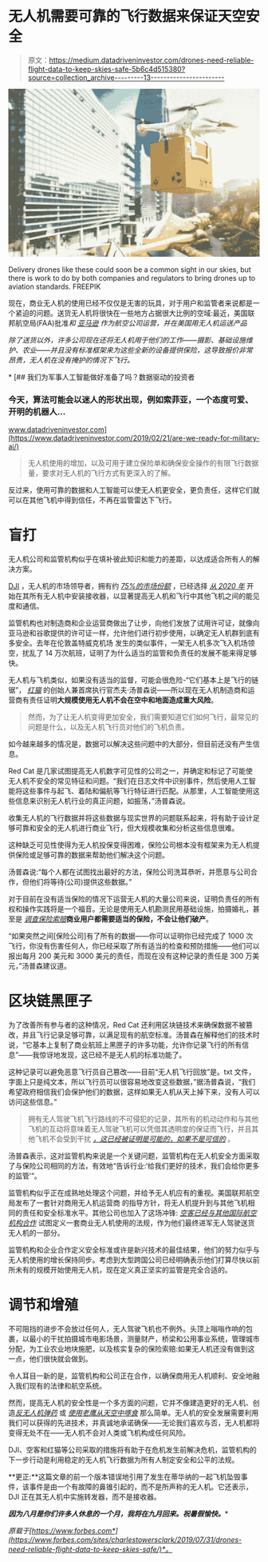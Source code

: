 # 无人机需要可靠的飞行数据来保证天空安全

> 原文：<https://medium.datadriveninvestor.com/drones-need-reliable-flight-data-to-keep-skies-safe-5b6c4d515380?source=collection_archive---------13----------------------->

![](img/69682bfdc842699b3ec6e7bde041ef35.png)

Delivery drones like these could soon be a common sight in our skies, but there is work to do by both companies and regulators to bring drones up to aviation standards. FREEPIK

现在，商业无人机的使用已经不仅仅是无害的玩具，对于用户和监管者来说都是一个紧迫的问题。送货无人机将很快在一些地方占据很大比例的空域:最近，美国联邦航空局(FAA)批准[](https://www.bloomberg.com/news/articles/2019-04-23/alphabet-s-drone-delivery-business-cleared-for-takeoff-by-faa)*和 [*亚马逊*](https://www.forbes.com/sites/jilliandonfro/2019/06/05/amazon-new-delivery-drone-remars-warehouse-robots-alexa-prediction/) 作为航空公司运营，并在美国用无人机运送产品*

*除了送货以外，许多公司现在还将无人机用于他们的工作——摄影、基础设施维护、农业——并且没有标准框架来为这些全新的设备提供保险，这导致报价非常昂贵，无人机在没有掩护的情况下飞行。*

*[](https://www.datadriveninvestor.com/2019/02/21/are-we-ready-for-military-ai/) [## 我们为军事人工智能做好准备了吗？数据驱动的投资者

### 今天，算法可能会以迷人的形状出现，例如索菲亚，一个态度可爱、开明的机器人…

www.datadriveninvestor.com](https://www.datadriveninvestor.com/2019/02/21/are-we-ready-for-military-ai/) 

> 无人机使用的增加，以及可用于建立保险单和确保安全操作的有限飞行数据量，要求对无人机的飞行方式有更深入的了解。

反过来，使用可靠的数据和人工智能可以使无人机更安全，更负责任，这样它们就可以在其他飞机中得到信任，不再在监管雷达下飞行。

# **盲打**

无人机公司和监管机构似乎在填补彼此知识和能力的差距，以达成适合所有人的解决方案。

[DJI](https://www.dji.com/uk) ，无人机的市场领导者，拥有约 [*75%的市场份额*](http://thedronegirl.com/2018/09/18/dji-market-share/) ，已经选择 [*从 2020 年*](https://www.dpreview.com/news/2220169282/dji-airsense-will-add-aircraft-detection-to-dji-drones-next-year) 开始在其所有无人机中安装接收器，以显著提高无人机和飞行中其他飞机之间的能见度和通信。

监管机构也对制造商和企业运营商做出了让步，向他们发放了试用许可证，就像向亚马逊和谷歌提供的许可证一样，允许他们进行初步使用，以确定无人机群到底有多安全。去年在伦敦盖特威克机场 发生的类似事件，一架无人机多次飞入机场领空，扰乱了 14 万次航班，证明了为什么适当的监管和负责任的发展不能来得足够快。

无人机与飞机类似，如果没有适当的监督，可能会很危险-“它们基本上是飞行的链锯”， [*红猫*](https://www.redcatpropware.com/) 的创始人兼首席执行官杰夫·汤普森说——所以现在无人机制造商和运营商有责任证明**大规模使用无人机不会在空中和地面造成重大风险**。

> 然而，为了让无人机变得更加安全，我们需要知道它们如何飞行，最常见的问题是什么，以及无人机飞行员对他们的飞机负责。

如今越来越多的情况是，数据可以解决这些问题中的大部分，但目前还没有产生信息。

Red Cat 是几家试图提高无人机数字可见性的公司之一，并确定和标记了可能使无人机不安全的常见特征和问题。“我们在日志文件中识别事件，然后使用人工智能将这些事件与起飞、着陆和偏航等飞行特征进行匹配。从那里，人工智能使用这些信息来识别无人机行业的真正问题，如振荡，”汤普森说。

收集无人机的飞行数据并将这些数据与现实世界的问题联系起来，将有助于设计足够可靠和安全的无人机进行商业飞行，但大规模收集和分析这些信息很难。

这种缺乏可见性使得为无人机投保变得困难，保险公司根本没有框架来为无人机提供保险或足够可靠的数据来帮助他们解决这个问题。

汤普森说:“每个人都在试图找出最好的方法，保险公司洗耳恭听，并愿意与公司合作，但他们将等待(公司)提供这些数据。”

对于目前在没有适当保险的情况下运营无人机的大量公司来说，证明负责任的所有权和操作实践将是一个福音。无论是使用无人机勘测民用基础设施，拍摄婚礼，甚至是 [*调查保险索赔*](https://www2.deloitte.com/us/en/pages/financial-services/articles/infocus-drone-use-by-insurance-industry-flying-higher-farther.html)**商业用户都需要适当的保险，不会让他们破产**。

“如果突然之间[保险公司]有了所有的数据——你可以证明你已经完成了 1000 次飞行，你没有伤害任何人，你已经采取了所有适当的检查和预防措施——他们可以报出每月 200 美元和 3000 美元的责任，而现在没有这种记录的责任是 300 万美元，”汤普森建议道。

# **区块链黑匣子**

为了改善所有参与者的这种情况，Red Cat 还利用区块链技术来确保数据不被篡改，并且飞行记录足够可靠，以满足现有的航空标准。汤普森在解释他们的技术时说，“它基本上复制了商业航班上黑匣子的许多功能，允许你记录飞行的所有信息”——我惊讶地发现，这已经不是无人机的标准功能了。

这种记录可以避免恶意飞行员自己篡改——目前“无人机飞行回放”是。txt 文件，字面上只是纯文本，所以飞行员可以很容易地改变这些数据，”据汤普森说，“我们希望政府相信我们会保护他们的数据，这样如果无人机从天上掉下来，没有人可以访问这些信息。”

> 拥有无人驾驶飞机飞行路线的不可侵犯的记录，其所有的机动动作和与其他飞机的互动将意味着无人驾驶飞机可以凭借其透明度的保证而飞行，并且其他飞机不会受到干扰 [*，这已经被证明是可能的，如果不是可信的*](https://www.theguardian.com/technology/2018/dec/20/how-dangerous-are-drones-to-aircraft) 。

汤普森表示，这对监管机构来说是一个关键问题，监管机构在无人机安全方面采取了与保险公司相同的方法，有效地“告诉行业:‘给我们更好的技术，我们会给你更多的监管’”。

监管机构似乎正在成熟地处理这个问题，并给予无人机应有的重视。美国联邦航空局发布了一套针对商用无人机运营商 的指导方针，将无人机提升到与其他飞机相同的责任和安全标准水平。其他公司也加入了这场冲锋: [*空客已经与其他国际航空机构合作*](https://www.flightglobal.com/news/articles/airbus-partners-easa-and-caas-to-define-drone-regula-450187/) 试图定义一套商业无人机使用的法规，作为他们最终进军无人驾驶送货无人机的一部分。

监管机构和企业合作定义安全标准或许是新兴技术的最佳结果，他们的努力似乎与无人机使用的增长保持同步。考虑到大型跨国公司已经明确表示他们打算尽快以前所未有的规模开始使用无人机，现在定义真正坚实的监管是完全合适的。

# **调节和增殖**

不可阻挡的进步不会放过任何人，无人驾驶飞机也不例外。头顶上嗡嗡作响的包裹，以最小的干扰拍摄城市电影场景，测量财产，桥梁和公用事业系统，管理城市分配，为工业农业地块施肥，以及核实复杂的保险索赔:如果无人机还没有做到这一点，他们很快就会做到。

令人耳目一新的是，监管机构和公司正在合作，以确保商用无人机顺利、安全地融入我们现有的法律和航空系统。

然而，提高无人机的安全性是一个多方面的问题，它并不像建造更好的无人机、创造[*反无人机弹药*](https://www.theguardian.com/society/2018/dec/18/anti-drone-technology-introduced-english-prisons-skyfence) 或 [*使用老鹰从天空中啄食*](https://www.theguardian.com/commentisfree/2016/feb/08/drone-fighting-eagles) 那么简单。无人机的安全发展需要利用我们可以获得的先进技术，并真诚地承诺确保——无论我们喜欢与否，无人机都将变得无处不在——无人机不会对人类或飞机构成任何风险。

DJI、空客和红猫等公司采取的措施将有助于在危机发生前解决危机，监管机构的下一步行动是利用稳定的无人机飞行数据为所有人制定安全和公平的法规。

**更正:**这篇文章的前一个版本错误地引用了发生在蒂华纳的一起飞机坠毁事件，该事件是由一个有故障的鼻锥引起的，而不是所声称的无人机。它还表示，DJI 正在其无人机中实施转发器，而不是接收器。

***因为八月是你们许多人休息的一个月，我将在九月回来。祝暑假愉快。**** 

**原载于*[*https://www.forbes.com*](https://www.forbes.com/sites/charlestowersclark/2019/07/31/drones-need-reliable-flight-data-to-keep-skies-safe/)*。**